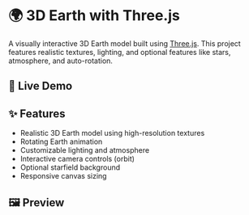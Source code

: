 # 🌍 3D Earth with Three.js

A visually interactive 3D Earth model built using [Three.js](https://threejs.org/). This project features realistic textures, lighting, and optional features like stars, atmosphere, and auto-rotation.

## 🔗 Live Demo


## ✨ Features
- Realistic 3D Earth model using high-resolution textures
- Rotating Earth animation
- Customizable lighting and atmosphere
- Interactive camera controls (orbit)
- Optional starfield background
- Responsive canvas sizing

## 🖼️ Preview


